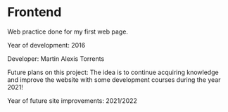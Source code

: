 # Frontend
Web practice done for my first web page.

Year of development: 2016

Developer: Martin Alexis Torrents

Future plans on this project: The idea is to continue acquiring knowledge and improve the website with some development courses during the year 2021!

Year of future site improvements: 2021/2022

